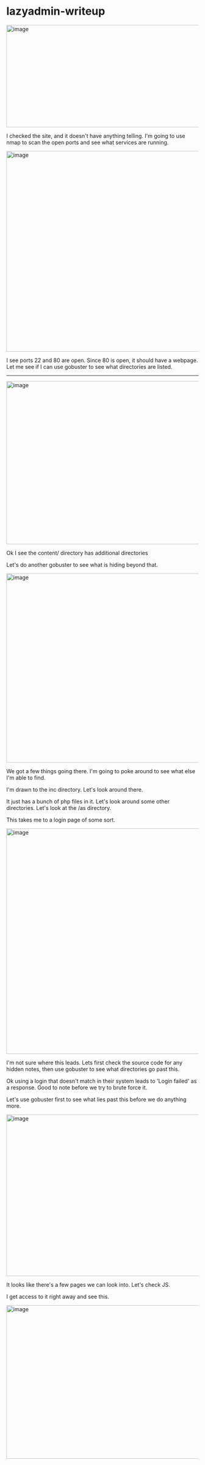 # lazyadmin-writeup

<img width="1150" height="267" alt="image" src="https://github.com/user-attachments/assets/4cb001c3-8fc6-4d71-abcc-b5771ef90b7e" />

I checked the site, and it doesn't have anything telling. I'm going to use nmap to scan the open ports and see what services are running. 

<img width="889" height="524" alt="image" src="https://github.com/user-attachments/assets/d74c0905-bcf8-4b76-b9c4-9f21a59c4db8" />

I see ports 22 and 80 are open. Since 80 is open, it should have a webpage. Let me see if I can use gobuster to see what directories are listed. 

<hr />

<img width="914" height="426" alt="image" src="https://github.com/user-attachments/assets/f611e3b8-efc6-4ecb-bef3-ede83a7f31c7" />

Ok I see the content/ directory has additional directories 

Let's do another gobuster to see what is hiding beyond that. 

<img width="1015" height="494" alt="image" src="https://github.com/user-attachments/assets/090f3cf4-7762-4018-a68f-713032ab3756" />

We got a few things going there. I'm going to poke around to see what else I'm able to find. 

I'm drawn to the inc directory. Let's look around there. 

It just has a bunch of php files in it. Let's look around some other directories. Let's look at the /as directory. 

This takes me to a login page of some sort. 

<img width="538" height="589" alt="image" src="https://github.com/user-attachments/assets/e222ae38-7245-44c6-adff-d924b808ac0b" />

I'm not sure where this leads. Lets first check the source code for any hidden notes, then use gobuster to see what directories go past this. 

Ok using a login that doesn't match in their system leads to 'Login failed' as a response. Good to note before we try to brute force it. 

Let's use gobuster first to see what lies past this before we do anything more. 

<img width="1048" height="422" alt="image" src="https://github.com/user-attachments/assets/d2e21c94-20aa-4e0e-a3f5-8c3a3a13dbb1" />

It looks like there's a few pages we can look into. Let's check JS. 

I get access to it right away and see this. 

<img width="596" height="401" alt="image" src="https://github.com/user-attachments/assets/7852b45e-c2b2-4084-b82d-fc6ea13a4b9a" />


